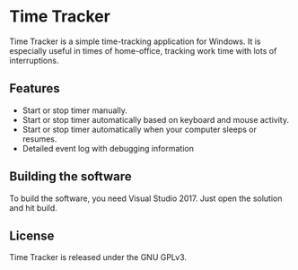 ﻿# Time Tracker

Time Tracker is a simple time-tracking application for Windows.
It is especially useful in times of home-office, tracking work time with lots of interruptions.

## Features

- Start or stop timer manually.
- Start or stop timer automatically based on keyboard and mouse activity.
- Start or stop timer automatically when your computer sleeps or resumes.
- Detailed event log with debugging information

## Building the software

To build the software, you need Visual Studio 2017. Just open the solution and hit build.

## License

Time Tracker is released under the GNU GPLv3.
